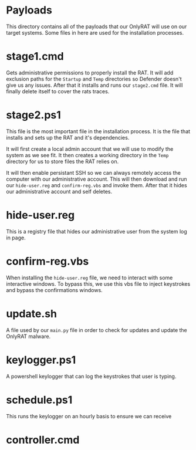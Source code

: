 # Payloads
This directory contains all of the payloads that our OnlyRAT will use on our target systems. Some files in here are used for the installation processes.

# stage1.cmd
Gets administrative permissions to properly install the RAT. It will add exclusion paths for the `Startup` and `Temp` directories so Defender doesn't give us any issues. After that it installs and runs our `stage2.cmd` file. It will finally delete itself to cover the rats traces.

# stage2.ps1
This file is the most important file in the installation process. It is the file that installs and sets up the RAT and it's dependencies.

It will first create a local admin account that we will use to modify the system as we see fit. It then creates a working directory in the `Temp` directory for us to store files the RAT relies on. 

It will then enable persistant SSH so we can always remotely access the computer with our administrative account. This will then download and run our `hide-user.reg` and `confirm-reg.vbs` and invoke them. After that it hides our administrative account and self deletes.

# hide-user.reg
This is a registry file that hides our administrative user from the system log in page.

# confirm-reg.vbs
When installing the `hide-user.reg` file, we need to interact with some interactive windows. To bypass this, we use this vbs file to inject keystrokes and bypass the confirmations windows.

# update.sh
A file used by our `main.py` file in order to check for updates and update the OnlyRAT malware.

# keylogger.ps1
A powershell keylogger that can log the keystrokes that user is typing.

# schedule.ps1
This runs the keylogger on an hourly basis to ensure we can receive

# controller.cmd